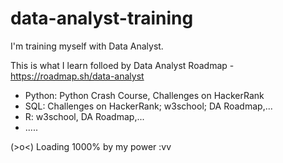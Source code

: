 # data-analyst-training

I'm training myself with Data Analyst.

This is what I learn folloed by Data Analyst Roadmap - https://roadmap.sh/data-analyst
- Python: Python Crash Course, Challenges on HackerRank
- SQL: Challenges on HackerRank; w3school; DA Roadmap,...
- R: w3school, DA Roadmap,...
- .....

(>o<) Loading 1000% by my power :vv
